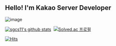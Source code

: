 <!--
**sgcs11/sgcs11** is a ✨ _special_ ✨ repository because its `README.md` (this file) appears on your GitHub profile.

Here are some ideas to get you started:

- 🔭 I’m currently working on ...
- 🌱 I’m currently learning ...
- 👯 I’m looking to collaborate on ...
- 🤔 I’m looking for help with ...
- 💬 Ask me about ...
- 📫 How to reach me: ...
- 😄 Pronouns: ...
- ⚡ Fun fact: ...
-->

## Hello! I'm Kakao Server Developer

![image](https://user-images.githubusercontent.com/28983912/203807237-3dddba8f-50ee-4916-b828-2ff19a5ffa11.png)

[![sgcs11's github stats](https://github-readme-stats.vercel.app/api?username=sgcs11)](https://github.com/sgcs11/github-readme-stats)&nbsp;&nbsp;[![Solved.ac
프로필](http://mazassumnida.wtf/api/v2/generate_badge?boj=joachy)](https://solved.ac/joachy) 

[![Hits](https://hits.seeyoufarm.com/api/count/incr/badge.svg?url=https%3A%2F%2Fgithub.com%2Fsgcs11%2Fhit-counter&count_bg=%2379C83D&title_bg=%23555555&icon=&icon_color=%23E7E7E7&title=hits&edge_flat=false)](https://hits.seeyoufarm.com)

